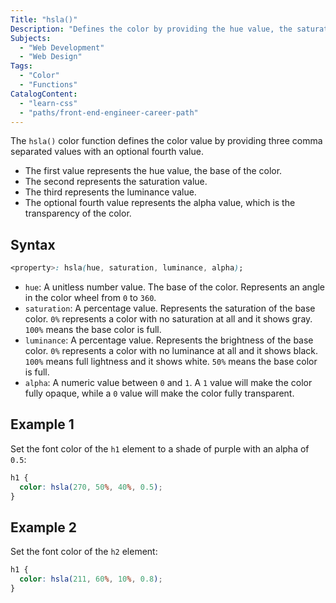 ```yaml
---
Title: "hsla()"
Description: "Defines the color by providing the hue value, the saturation value, the luminance value, and an optional alpha value (transparency)."
Subjects:
  - "Web Development"
  - "Web Design"
Tags:
  - "Color"
  - "Functions"
CatalogContent:
  - "learn-css"
  - "paths/front-end-engineer-career-path"
---
```


The `hsla()` color function defines the color value by providing three comma separated values with an optional fourth value.

- The first value represents the hue value, the base of the color.
- The second represents the saturation value.
- The third represents the luminance value.
- The optional fourth value represents the alpha value, which is the transparency of the color.

## Syntax

```css
<property>: hsla(hue, saturation, luminance, alpha);
```

- `hue`: A unitless number value. The base of the color. Represents an angle in the color wheel from `0` to `360`.
- `saturation`: A percentage value. Represents the saturation of the base color. `0%` represents a color with no saturation at all and it shows gray. `100%` means the base color is full.
- `luminance`: A percentage value. Represents the brightness of the base color. `0%` represents a color with no luminance at all and it shows black. `100%` means full lightness and it shows white. `50%` means the base color is full.
- `alpha`: A numeric value between `0` and `1`. A `1` value will make the color fully opaque, while a `0` value will make the color fully transparent.

## Example 1

Set the font color of the `h1` element to a shade of purple with an alpha of `0.5`:

```css
h1 {
  color: hsla(270, 50%, 40%, 0.5);
}
```

## Example 2

Set the font color of the `h2` element:

```css
h1 {
  color: hsla(211, 60%, 10%, 0.8);
}
```
